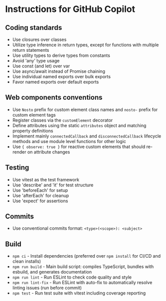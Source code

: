 # Instructions for GitHub Copilot

## Coding standards

* Use closures over classes
* Utilize type inference in return types, except for functions with multiple return statements
* Use utility types to derive types from constants
* Avoid 'any' type usage
* Use const (and let) over var
* Use async/await instead of Promise chaining
* Use individual named exports over bulk exports
* Favor named exports over default exports

## Web components conventions

* Use `Nosto` prefix for custom element class names and `nosto-` prefix for custom element tags
* Register classes via the `customElement` decorator
* Define attributes using the static `attributes` object and matching property definitions
* Implement mainly `connectedCallback` and `disconnectedCallback` lifecycle methods and use module level functions for other logic
* Use `{ observe: true }` for reactive custom elements that should re-render on attribute changes

## Testing

* Use vitest as the test framework 
* Use 'describe' and 'it' for test structure
* Use 'beforeEach' for setup
* Use 'afterEach' for cleanup
* Use 'expect' for assertions

## Commits

* Use conventional commits format: `<type>(<scope>): <subject>`

## Build

* `npm ci` - Install dependencies (preferred over `npm install` for CI/CD and clean installs)
* `npm run build` - Main build script: compiles TypeScript, bundles with esbuild, and generates documentation
* `npm run lint` - Run ESLint to check code quality and style
* `npm run lint-fix` - Run ESLint with auto-fix to automatically resolve linting issues (run before commit)
* `npm test` - Run test suite with vitest including coverage reporting
